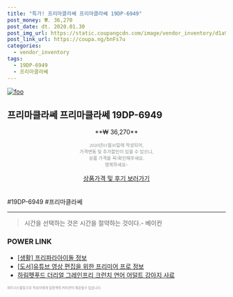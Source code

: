 ```yaml
--- 
title: "특가! 프리마클라쎄 프리마클라쎄 19DP-6949" 
post_money: ₩. 36,270 
post_date: dt. 2020.01.30 
post_img_url: https://static.coupangcdn.com/image/vendor_inventory/d1a9/1db4c7ee6d3f26430c4d452cbc15389c1431dc0e80aefb2bf1d8ac03f7c9.jpg 
post_link_url: https://coupa.ng/bnFs7u 
categories: 
  - vendor_inventory 
tags: 
  - 19DP-6949 
  - 프리마클라쎄 
--- 
```

[![foo](https://static.coupangcdn.com/image/vendor_inventory/d1a9/1db4c7ee6d3f26430c4d452cbc15389c1431dc0e80aefb2bf1d8ac03f7c9.jpg)](https://coupa.ng/bnFs7u) 

## 프리마클라쎄 프리마클라쎄 19DP-6949 
<p style="text-align: center;">**₩ 36,270**</p> 
<p style="text-align: center;"><span style="color: #898c8f; font-family: Georgia,Times,serif; font-size: 0.75em;">2020년01월30일에 작성되어, <br>가격변동 및 추가할인이 있을 수 있으니,<br> 상품 가격을 꼭!확인해주세요.<br>행복하세요~</span> 
</p>	 
<div markdown="0" style="text-align: center;"><a href="https://coupa.ng/bnFs7u" class="btn btn--success">상품가격 및 후기 보러가기</a></div> 
<br><br> 
  #19DP-6949 #프리마클라쎄 
<hr> 

> 시간을 선택하는 것은 시간을 절약하는 것이다.- 베이컨 


### POWER LINK

* <a href="https://blog.naver.com/sakai111/221760406515" target="_blank"> [생활] 프리파라아이돌 정보 </a>
* <a href="https://blog.naver.com/sakai111/221770322342" target="_blank">[도서]유튜브 영상 편집을 위한 프리미어 프로 정보</a>
* <a href="https://blog.naver.com/fasyy4321/221790619426" target="_blank">하림펫푸드 더리얼 그레인프리 크런치 연어 어덜트 강아지 사료</a>

<span style="color: #898c8f; font-family: Georgia,Times,serif; font-size: 0.55em;">파트너스활동으로 작성자에게 일정액의 커미션이 제공될수 있습니다.</span> 
